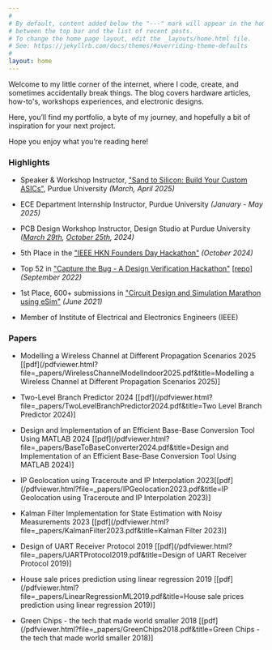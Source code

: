 ```yaml
---
#
# By default, content added below the "---" mark will appear in the home page
# between the top bar and the list of recent posts.
# To change the home page layout, edit the _layouts/home.html file.
# See: https://jekyllrb.com/docs/themes/#overriding-theme-defaults
#
layout: home
---
```


Welcome to my little corner of the internet, where I code, create, and sometimes accidentally break things. The blog covers hardware articles, how-to's, workshops experiences, and electronic designs. 

Here, you’ll find my portfolio, a byte of my journey, and hopefully a bit of inspiration for your next project.

Hope you enjoy what you’re reading here!

### Highlights

- Speaker & Workshop Instructor, ["Sand to Silicon: Build Your Custom ASICs"](https://www.linkedin.com/posts/activity-7322883938060828672-fHcn/?utm_source=share&utm_medium=member_desktop&rcm=ACoAACyJs6IBHF0R8VMjlhgjaOi-3OXpyN-R9vs), Purdue University *(March, April 2025)*

- ECE Department Internship Instructor, Purdue University *(January - May 2025)*

- PCB Design Workshop Instructor, Design Studio at Purdue University *([March 29th](https://ikarthikmb.github.io/blog/2024-03-29-ieee-pcb-design-workshop-spring24.html), [October 25th](https://www.linkedin.com/posts/activity-7257959280723537920-fdZg?utm_source=share&utm_medium=member_desktop&rcm=ACoAACyJs6IBHF0R8VMjlhgjaOi-3OXpyN-R9vs), 2024)*

- 5th Place in the ["IEEE HKN Founders Day Hackathon"](https://hkn.ieee.org/news-and-announcements/2024/11/first-hkn-international-hackathon#:~:text=Coders%2C%20Jumbos%2C%20and-,Leo,-.) *(October 2024)*

- Top 52 in ["Capture the Bug - A Design Verification Hackathon"](https://www.linkedin.com/posts/activity-6975543672410886144-VcwP?utm_source=share&utm_medium=member_desktop&rcm=ACoAACyJs6IBHF0R8VMjlhgjaOi-3OXpyN-R9vs) [[repo](https://github.com/Ikarthikmb/ctb2023-challenges-Ikarthikmb)] *(September 2022)*

- 1st Place, 600+ submissions in ["Circuit Design and Simulation Marathon using eSim"](https://www.linkedin.com/posts/activity-6833789615363657728-py75?utm_source=share&utm_medium=member_desktop&rcm=ACoAACyJs6IBHF0R8VMjlhgjaOi-3OXpyN-R9vs) *(June 2021)*

- Member of Institute of Electrical and Electronics Engineers (IEEE)

### Papers

- Modelling a Wireless Channel at Different Propagation Scenarios 2025 [[pdf](/pdfviewer.html?file=_papers/WirelessChannelModelIndoor2025.pdf&title=Modelling a Wireless Channel at Different Propagation Scenarios 2025)]

- Two-Level Branch Predictor 2024 [[pdf](/pdfviewer.html?file=_papers/TwoLevelBranchPredictor2024.pdf&title=Two Level Branch Predictor 2024)]

- Design and Implementation of an Efficient Base-Base Conversion Tool Using MATLAB 2024 [[pdf](/pdfviewer.html?file=_papers/BaseToBaseConverter2024.pdf&title=Design and Implementation of an Efficient Base-Base Conversion Tool Using MATLAB 2024)]

- IP Geolocation using Traceroute and IP Interpolation 2023[[pdf](/pdfviewer.html?file=_papers/IPGeolocation2023.pdf&title=IP Geolocation using Traceroute and IP Interpolation 2023)]

- Kalman Filter Implementation for State Estimation with Noisy Measurements 2023 [[pdf](/pdfviewer.html?file=_papers/KalmanFilter2023.pdf&title=Kalman Filter 2023)]

- Design of UART Receiver Protocol 2019 [[pdf](/pdfviewer.html?file=_papers/UARTProtocol2019.pdf&title=Design of UART Receiver Protocol 2019)]

- House sale prices prediction using linear regression 2019 [[pdf](/pdfviewer.html?file=_papers/LinearRegressionML2019.pdf&title=House sale prices prediction using linear regression 2019)]

- Green Chips - the tech that made world smaller 2018 [[pdf](/pdfviewer.html?file=_papers/GreenChips2018.pdf&title=Green Chips - the tech that made world smaller 2018)]
